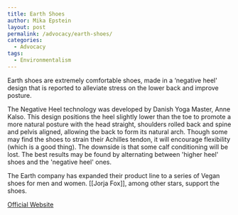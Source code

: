 ```yaml
---
title: Earth Shoes
author: Mika Epstein
layout: post
permalink: /advocacy/earth-shoes/
categories:
  - Advocacy
tags:
  - Environmentalism
---
```


Earth shoes are extremely comfortable shoes, made in a &#8216;negative heel' design that is reported to alleviate stress on the lower back and improve posture.

The Negative Heel technology was developed by Danish Yoga Master, Anne Kalso. This design positions the heel slightly lower than the toe to promote a more natural posture with the head straight, shoulders rolled back and spine and pelvis aligned, allowing the back to form its natural arch. Though some may find the shoes to strain their Achilles tendon, it will encourage flexibility (which is a good thing). The downside is that some calf conditioning will be lost. The best results may be found by alternating between 'higher heel' shoes and the 'negative heel' ones.

The Earth company has expanded their product line to a series of Vegan shoes for men and women. [[Jorja Fox]], among other stars, support the shoes.

[Official Website](http://www.earth.us)